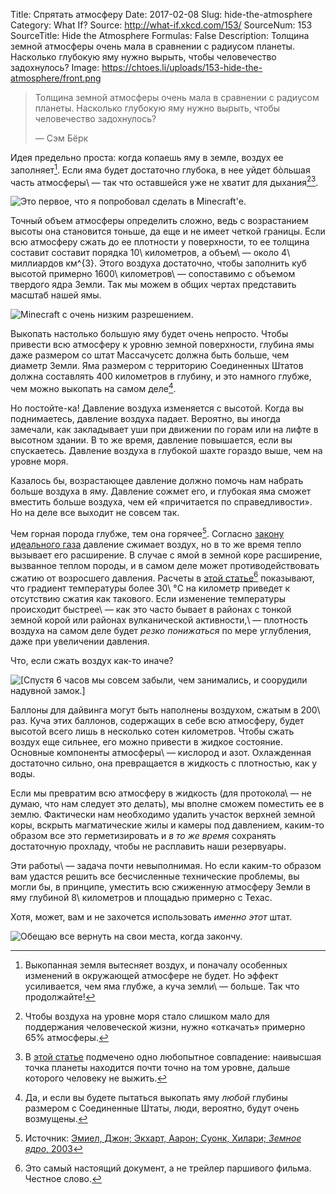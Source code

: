 Title: Спрятать атмосферу
Date: 2017-02-08
Slug: hide-the-atmosphere
Category: What If?
Source: http://what-if.xkcd.com/153/
SourceNum: 153
SourceTitle: Hide the Atmosphere
Formulas: False
Description: Толщина земной атмосферы очень мала в сравнении с радиусом планеты. Насколько глубокую яму нужно вырыть, чтобы человечество задохнулось?
Image: https://chtoes.li/uploads/153-hide-the-atmosphere/front.png

> Толщина земной атмосферы очень мала в сравнении с радиусом планеты. Насколько глубокую яму нужно вырыть, чтобы человечество задохнулось?
>
> — Сэм Бёрк

Идея предельно проста: когда копаешь яму в земле, воздух ее заполняет[^1]. Если яма будет достаточно глубока, в нее уйдет бòльшая часть атмосферы\ — так что оставшейся уже не хватит для дыхания[^2]⁠[^3].

[^1]: Выкопанная земля вытесняет воздух, и поначалу особенных изменений в окружающей атмосфере не будет. Но эффект усиливается, чем яма глубже, а куча земли\ — больше. Так что продолжайте!

[^2]: Чтобы воздуха на уровне моря стало слишком мало для поддержания человеческой жизни, нужно «откачать» примерно 65% атмосферы.

[^3]: В [этой статье][1] подмечено одно любопытное совпадение: наивысшая точка планеты находится почти точно на том уровне, дальше которого человеку не выжить.

![](/uploads/153-hide-the-atmosphere/hole_ru.png "Это первое, что я попробовал сделать в Minecraft\'е.")

Точный объем атмосферы определить сложно, ведь с возрастанием высоты она становится тоньше, да еще и не имеет четкой границы. Если всю атмосферу сжать до ее плотности у поверхности, то ее толщина составит составит порядка 10\ километров, а объем\ — около 4\ миллиардов км^{3}. Этого воздуха достаточно, чтобы заполнить куб высотой примерно 1600\ километров\ — сопоставимо с объемом твердого ядра Земли. Так мы можем в общих чертах представить масштаб нашей ямы. 

![](/uploads/153-hide-the-atmosphere/cube_ru.png "Minecraft с очень низким разрешением.")

Выкопать настолько большую яму будет очень непросто. Чтобы привести всю атмосферу к уровню земной поверхности, глубина ямы даже размером со штат Массачусетс должна быть больше, чем диаметр Земли. Яма размером с территорию Соединенных Штатов должна составлять 400 километров в глубину, и это намного глубже, чем можно выкопать на самом деле[^4].

[^4]: Да, и если вы будете пытаться выкопать яму *любой* глубины размером с Соединенные Штаты, люди, вероятно, будут очень возмущены.

Но постойте-ка! Давление воздуха изменяется с высотой. Когда вы поднимаетесь, давление воздуха падает. Вероятно, вы иногда замечали, как закладывает уши при движении по горам или на лифте в высотном здании. В то же время, давление повышается, если вы спускаетесь. Давление воздуха в глубокой шахте гораздо выше, чем на уровне моря.

Казалось бы, возрастающее давление должно помочь нам набрать больше воздуха в яму. Давление сожмет его, и глубокая яма сможет вместить больше воздуха, чем ей «причитается по справедливости». Но на деле все выходит не совсем так.

Чем горная порода глубже, тем она горячее[^5]. Согласно [закону идеального газа][3] давление сжимает воздух, но в то же время тепло вызывает его расширение. В случае с ямой в земной коре расширение, вызванное теплом породы, и в самом деле может противодействовать сжатию от возросшего давления. Расчеты в [этой статье][4][^6] показывают, что градиент температуры более 30\ °C на километр приведет к отсутствию сжатия как такового. Если изменение температуры происходит быстрее\ — как это часто бывает в районах с тонкой земной корой или районах вулканической активности,\ — плотность воздуха на самом деле будет *резко понижаться* по мере углубления, даже при увеличении давления.

[^5]: Источник: [Эмиел, Джон; Экхарт, Аарон; Суонк, Хилари; *Земное ядро*, 2003][2]

[^6]: Это самый настоящий документ, а не трейлер паршивого фильма. Честное слово.

Что, если сжать воздух как-то иначе?

![](/uploads/153-hide-the-atmosphere/pressure_ru.png "[Спустя 6 часов мы совсем забыли, чем занимались, и соорудили надувной замок.]")

Баллоны для дайвинга могут быть наполнены воздухом, сжатым в 200\ раз. Куча этих баллонов, содержащих в себе всю атмосферу, будет высотой всего лишь в несколько сотен километров. Чтобы сжать воздух еще сильнее, его можно привести в жидкое состояние. Основные компоненты атмосферы\ — кислород и азот. Охлажденная достаточно сильно, она превращается в жидкость с плотностью, как у воды.

Если мы превратим всю атмосферу в жидкость (для протокола\ — не думаю, что нам следует это делать), мы вполне сможем поместить ее в землю. Фактически нам необходимо удалить участок верхней земной коры, вскрыть магматические жилы и камеры под давлением, каким-то образом все это герметизировать и *в то же время* сохранять достаточную прохладу, чтобы не расплавить наши резервуары.

Эти работы\ — задача почти невыполнимая. Но если каким-то образом вам удастся решить все бесчисленные технические проблемы, вы могли бы, в принципе, уместить всю сжиженную атмосферу Земли в яму глубиной 8\ километров и площадью примерно с Техас.

Хотя, может, вам и не захочется использовать *именно этот* штат.

![](/uploads/153-hide-the-atmosphere/texas_ru.png "Обещаю все вернуть на свои места, когда закончу.")

[1]: https://academic.oup.com/icb/article/46/1/25/661337/Human-responses-to-extreme-altitudes "Реакция человеческого организма на экстремальные высоты (англ.) | Integrative & Comparative Biology | Oxford Academic"

[2]: https://www.youtube.com/watch?v=LVkocdkcmAc "«Земное ядро»\ — трейлер (англ.) | YouTube"

[3]: https://ru.wikipedia.org/wiki/Уравнение_состояния_идеального_газа "Уравнение состояния идеального газа | Википедия"

[4]: http://nopr.niscair.res.in/handle/123456789/2506 "Давление и плотность воздуха в шахтах (англ.) | NOPR"
